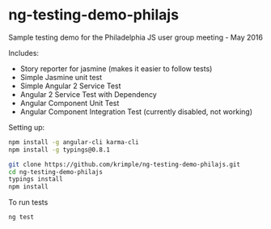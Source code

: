 # ng-testing-demo-philajs
Sample testing demo for the Philadelphia JS user group meeting - May 2016

Includes:
  * Story reporter for jasmine (makes it easier to follow tests)
  * Simple Jasmine unit test
  * Simple Angular 2 Service Test
  * Angular 2 Service Test with Dependency
  * Angular Component Unit Test
  * Angular Component Integration Test (currently disabled, not working)
  
Setting up:

```bash
npm install -g angular-cli karma-cli 
npm install -g typings@0.8.1

git clone https://github.com/krimple/ng-testing-demo-philajs.git
cd ng-testing-demo-philajs
typings install
npm install
```

To run tests
```bash
ng test
```
